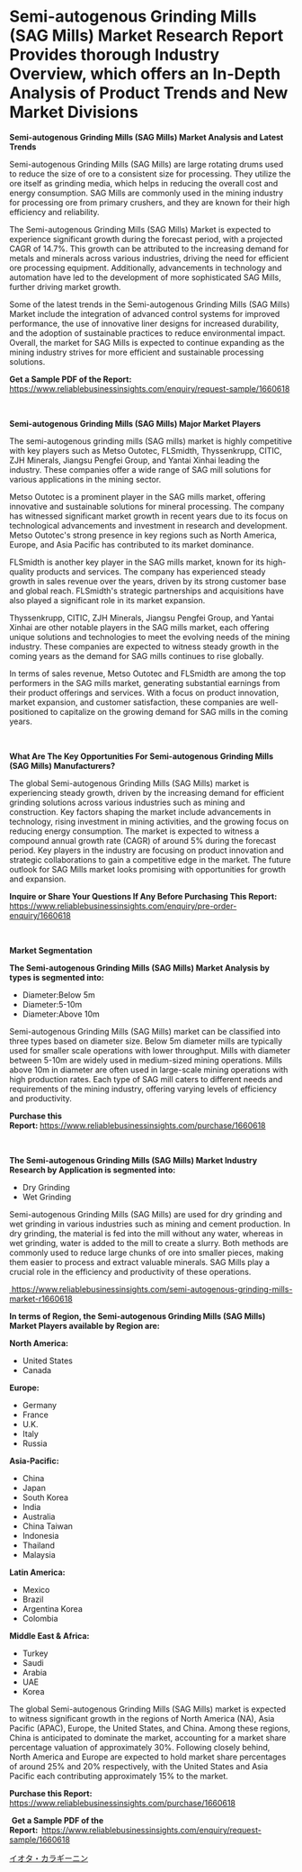 <p><h1>Semi-autogenous Grinding Mills (SAG Mills) Market Research Report Provides thorough Industry Overview, which offers an In-Depth Analysis of Product Trends and New Market Divisions</h1></p><p><strong>Semi-autogenous Grinding Mills (SAG Mills) Market Analysis and Latest Trends</strong></p>
<p><p>Semi-autogenous Grinding Mills (SAG Mills) are large rotating drums used to reduce the size of ore to a consistent size for processing. They utilize the ore itself as grinding media, which helps in reducing the overall cost and energy consumption. SAG Mills are commonly used in the mining industry for processing ore from primary crushers, and they are known for their high efficiency and reliability.</p><p>The Semi-autogenous Grinding Mills (SAG Mills) Market is expected to experience significant growth during the forecast period, with a projected CAGR of 14.7%. This growth can be attributed to the increasing demand for metals and minerals across various industries, driving the need for efficient ore processing equipment. Additionally, advancements in technology and automation have led to the development of more sophisticated SAG Mills, further driving market growth.</p><p>Some of the latest trends in the Semi-autogenous Grinding Mills (SAG Mills) Market include the integration of advanced control systems for improved performance, the use of innovative liner designs for increased durability, and the adoption of sustainable practices to reduce environmental impact. Overall, the market for SAG Mills is expected to continue expanding as the mining industry strives for more efficient and sustainable processing solutions.</p></p>
<p><strong>Get a Sample PDF of the Report:&nbsp;</strong> <a href="https://www.reliablebusinessinsights.com/enquiry/request-sample/1660618">https://www.reliablebusinessinsights.com/enquiry/request-sample/1660618</a></p>
<p>&nbsp;</p>
<p><strong>Semi-autogenous Grinding Mills (SAG Mills) Major Market Players</strong></p>
<p><p>The semi-autogenous grinding mills (SAG mills) market is highly competitive with key players such as Metso Outotec, FLSmidth, Thyssenkrupp, CITIC, ZJH Minerals, Jiangsu Pengfei Group, and Yantai Xinhai leading the industry. These companies offer a wide range of SAG mill solutions for various applications in the mining sector.</p><p>Metso Outotec is a prominent player in the SAG mills market, offering innovative and sustainable solutions for mineral processing. The company has witnessed significant market growth in recent years due to its focus on technological advancements and investment in research and development. Metso Outotec's strong presence in key regions such as North America, Europe, and Asia Pacific has contributed to its market dominance.</p><p>FLSmidth is another key player in the SAG mills market, known for its high-quality products and services. The company has experienced steady growth in sales revenue over the years, driven by its strong customer base and global reach. FLSmidth's strategic partnerships and acquisitions have also played a significant role in its market expansion.</p><p>Thyssenkrupp, CITIC, ZJH Minerals, Jiangsu Pengfei Group, and Yantai Xinhai are other notable players in the SAG mills market, each offering unique solutions and technologies to meet the evolving needs of the mining industry. These companies are expected to witness steady growth in the coming years as the demand for SAG mills continues to rise globally.</p><p>In terms of sales revenue, Metso Outotec and FLSmidth are among the top performers in the SAG mills market, generating substantial earnings from their product offerings and services. With a focus on product innovation, market expansion, and customer satisfaction, these companies are well-positioned to capitalize on the growing demand for SAG mills in the coming years.</p></p>
<p>&nbsp;</p>
<p><strong>What Are The Key Opportunities For Semi-autogenous Grinding Mills (SAG Mills) Manufacturers?</strong></p>
<p><p>The global Semi-autogenous Grinding Mills (SAG Mills) market is experiencing steady growth, driven by the increasing demand for efficient grinding solutions across various industries such as mining and construction. Key factors shaping the market include advancements in technology, rising investment in mining activities, and the growing focus on reducing energy consumption. The market is expected to witness a compound annual growth rate (CAGR) of around 5% during the forecast period. Key players in the industry are focusing on product innovation and strategic collaborations to gain a competitive edge in the market. The future outlook for SAG Mills market looks promising with opportunities for growth and expansion.</p></p>
<p><strong>Inquire or Share Your Questions If Any Before Purchasing This Report:</strong> <a href="https://www.reliablebusinessinsights.com/enquiry/pre-order-enquiry/1660618">https://www.reliablebusinessinsights.com/enquiry/pre-order-enquiry/1660618</a></p>
<p>&nbsp;</p>
<p><strong>Market Segmentation</strong></p>
<p><strong>The Semi-autogenous Grinding Mills (SAG Mills) Market Analysis by types is segmented into:</strong></p>
<p><ul><li>Diameter:Below 5m</li><li>Diameter:5-10m</li><li>Diameter:Above 10m</li></ul></p>
<p><p>Semi-autogenous Grinding Mills (SAG Mills) market can be classified into three types based on diameter size. Below 5m diameter mills are typically used for smaller scale operations with lower throughput. Mills with diameter between 5-10m are widely used in medium-sized mining operations. Mills above 10m in diameter are often used in large-scale mining operations with high production rates. Each type of SAG mill caters to different needs and requirements of the mining industry, offering varying levels of efficiency and productivity.</p></p>
<p><strong>Purchase this Report:&nbsp;</strong><a href="https://www.reliablebusinessinsights.com/purchase/1660618">https://www.reliablebusinessinsights.com/purchase/1660618</a></p>
<p>&nbsp;</p>
<p><strong>The Semi-autogenous Grinding Mills (SAG Mills) Market Industry Research by Application is segmented into:</strong></p>
<p><ul><li>Dry Grinding</li><li>Wet Grinding</li></ul></p>
<p><p>Semi-autogenous Grinding Mills (SAG Mills) are used for dry grinding and wet grinding in various industries such as mining and cement production. In dry grinding, the material is fed into the mill without any water, whereas in wet grinding, water is added to the mill to create a slurry. Both methods are commonly used to reduce large chunks of ore into smaller pieces, making them easier to process and extract valuable minerals. SAG Mills play a crucial role in the efficiency and productivity of these operations.</p></p>
<p><a href="https://www.reliablebusinessinsights.com/semi-autogenous-grinding-mills-market-r1660618">&nbsp;https://www.reliablebusinessinsights.com/semi-autogenous-grinding-mills-market-r1660618</a></p>
<p><strong>In terms of Region, the Semi-autogenous Grinding Mills (SAG Mills) Market Players available by Region are:</strong></p>
<p>
    <p> <strong> North America: </strong>
        <ul>
            <li>United States</li>
            <li>Canada</li>
        </ul>
        </p> 
    <p> <strong> Europe: </strong>
        <ul>
            <li>Germany</li>
            <li>France</li>
            <li>U.K.</li>
            <li>Italy</li>
            <li>Russia</li>
        </ul>
        </p> 
    <p> <strong> Asia-Pacific: </strong>
        <ul>
            <li>China</li>
            <li>Japan</li>
            <li>South Korea</li>
            <li>India</li>
            <li>Australia</li>
            <li>China Taiwan</li>
            <li>Indonesia</li>
            <li>Thailand</li>
            <li>Malaysia</li>
        </ul>
        </p> 
    <p> <strong> Latin America: </strong>
        <ul>
            <li>Mexico</li>
            <li>Brazil</li>
            <li>Argentina Korea</li>
            <li>Colombia</li>
        </ul>
        </p> 
    <p> <strong> Middle East & Africa: </strong>
        <ul>
            <li>Turkey</li>
            <li>Saudi</li>
            <li>Arabia</li>
            <li>UAE</li>
            <li>Korea</li>
        </ul>
    </p>
    </p>
<p><p>The global Semi-autogenous Grinding Mills (SAG Mills) market is expected to witness significant growth in the regions of North America (NA), Asia Pacific (APAC), Europe, the United States, and China. Among these regions, China is anticipated to dominate the market, accounting for a market share percentage valuation of approximately 30%. Following closely behind, North America and Europe are expected to hold market share percentages of around 25% and 20% respectively, with the United States and Asia Pacific each contributing approximately 15% to the market.</p></p>
<p><strong>Purchase this Report: </strong><a href="https://www.reliablebusinessinsights.com/purchase/1660618">https://www.reliablebusinessinsights.com/purchase/1660618</a></p>
<p>&nbsp;<strong>Get a Sample PDF of the Report:&nbsp;&nbsp;</strong><a href="https://www.reliablebusinessinsights.com/enquiry/request-sample/1660618">https://www.reliablebusinessinsights.com/enquiry/request-sample/1660618</a></p>
<p><strong></strong></p>
<p><p><a href="https://medium.com/@cielostamm/2024%E5%B9%B4%E3%81%8B%E3%82%892031%E5%B9%B4%E3%81%BE%E3%81%A7%E3%81%AE%E3%82%A2%E3%82%A4%E3%82%AA%E3%82%BF%E3%82%AB%E3%83%A9%E3%82%B2%E3%83%8A%E3%83%B3%E5%B8%82%E5%A0%B4%E3%82%B7%E3%82%A7%E3%82%A2%E3%81%A8%E7%AB%B6%E4%BA%89%E7%92%B0%E5%A2%83%E3%81%AB%E9%96%A2%E3%81%99%E3%82%8B%E6%B4%9E%E5%AF%9F-e5baeeeb8826">イオタ・カラギーニン</a></p></p>